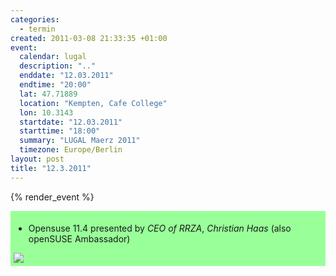 ```yaml
--- 
categories: 
  - termin
created: 2011-03-08 21:33:35 +01:00
event: 
  calendar: lugal
  description: ".."
  enddate: "12.03.2011"
  endtime: "20:00"
  lat: 47.71889
  location: "Kempten, Cafe College"
  lon: 10.3143
  startdate: "12.03.2011"
  starttime: "18:00"
  summary: "LUGAL Maerz 2011"
  timezone: Europe/Berlin
layout: post
title: "12.3.2011"
---
```


{% render_event %}
<div style="background-color: #99FF99;padding: 5px;">
<ul>
<li>
Opensuse 11.4 presented by <i>CEO of RRZA</i>, <i>Christian Haas</i> (also openSUSE Ambassador)
</ul>
<img src="http://counter.opensuse.org/11.4/small.en.png" />

</div>

